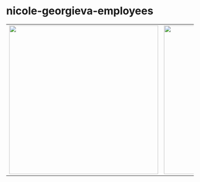 # nicole-georgieva-employees

|          |             |                |       |
| :---:    |    :----:   |          :---: | :---: |
| <img src="https://user-images.githubusercontent.com/93789076/229293026-1d58af3e-8811-4e42-b717-54c0d06ab4a5.png" width="400"> | <img src="https://user-images.githubusercontent.com/93789076/229214678-d184e78b-e16d-45f7-b659-8c9f49c7bb74.png" width="400"> | <img src="https://user-images.githubusercontent.com/93789076/229293084-df0c6442-e67b-4626-aedd-c9e088e078a0.png" width="400"> | <img src="https://user-images.githubusercontent.com/93789076/229293102-6ca8af3c-1aed-4f70-a826-5f196bff98b3.png" width="400"> |

